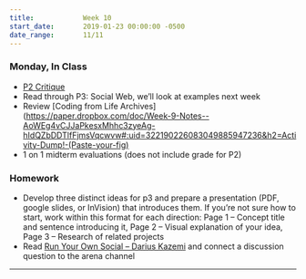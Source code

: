 ```yaml
---
title:            Week 10
start_date:       2019-01-23 00:00:00 -0500
date_range:       11/11
---
```


### Monday, In Class
- [P2 Critique](https://paper.dropbox.com/doc/Week-10-P2-Critique--AoXI4rXqGa412oYelF~HooH0AQ-X9LL1wSr740rUBVbDyLCu)
- Read through P3: Social Web, we&rsquo;ll look at examples next week
- Review [Coding from Life Archives](https://paper.dropbox.com/doc/Week-9-Notes--AoWEg4vCJJaPkesxMhhc3zyeAg-hIdQZbDDTlfFjmsVqcwvw#:uid=322190226083049885947236&h2=Activity-Dump!-(Paste-your-fig)
- 1 on 1 midterm evaluations (does not include grade for P2)


### Homework

- Develop three distinct ideas for p3 and prepare a presentation (PDF, google slides, or InVision) that introduces them. If you&rsquo;re not sure how to start, work within this format for each direction: Page 1 – Concept title and sentence introducing it, Page 2 – Visual explanation of your idea, Page 3 – Research of related projects
- Read [Run Your Own Social – Darius Kazemi](https://runyourown.social/) and connect a discussion question to the arena channel

---
